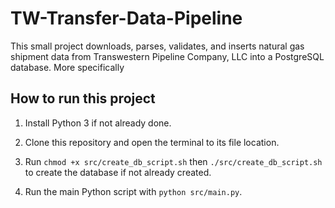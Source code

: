# TW-Transfer-Data-Pipeline

This small project downloads, parses, validates, and inserts natural gas shipment data from Transwestern Pipeline Company, LLC into a PostgreSQL database. More specifically 

## How to run this project

1. Install Python 3 if not already done.

2. Clone this repository and open the terminal to its file location.

3. Run `chmod +x src/create_db_script.sh` then `./src/create_db_script.sh` to create the database if not already created.

4. Run the main Python script with `python src/main.py`.


